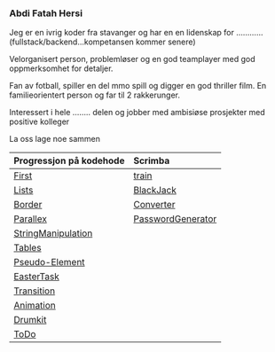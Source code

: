 
### Abdi Fatah Hersi


Jeg er en ivrig koder fra stavanger og har en en lidenskap for …………(fullstack/backend…kompetansen kommer senere)

Velorganisert person, problemløser og en god teamplayer med god oppmerksomhet for detaljer. 

Fan av fotball, spiller en del mmo spill og digger en god thriller film. En familieorientert person og far til 2 rakkerunger.

Interessert i hele …….. delen og jobber med ambisiøse prosjekter med positive kolleger  

La oss lage noe sammen


| Progressjon på kodehode                               | Scrimba                                                       |
| :---                                                  | :---                                                          |    
| [First](./Lekser/html_formatting/)                    | [train](./Project_train/)                                     |    
| [Lists](./Lekser/lister/)                             | [BlackJack](./Scrimba/Module%203/Blackjack/)                  |    
| [Border](./Lekser/border_etc/)                        | [Converter](./Scrimba/solo_converter/)                        |        
| [Parallex](./Lekser/basic_parallex/)                  | [PasswordGenerator](./Scrimba/Module%203/password_generator/) |        
| [StringManipulation](./Lekser/string_manipulation/)   |                                                               |               
| [Tables](./Lekser/tables/)                            |                                                               |
| [Pseudo-Element](./Lekser/pseudo_element/)            |                                                               |
| [EasterTask](./Lekser/Easter_task_2022/)              |                                                               |    
| [Transition](./Lekser/CSS_transition/)                |                                                               |    
| [Animation](./Lekser/animation/)                      |                                                               |       
| [Drumkit](./Lekser/Drumkit_project/)                  |           
| [ToDo](./Lekser/toDoApp/)   
                                                                                                            
